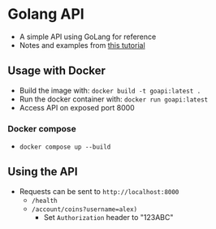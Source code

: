 # Golang API

- A simple API using GoLang for reference
- Notes and examples from [this tutorial](https://www.youtube.com/watch?v=8uiZC0l4Ajw)

## Usage with Docker

- Build the image with: `docker build -t goapi:latest .`
- Run the docker container with: `docker run goapi:latest`
- Access API on exposed port 8000

### Docker compose

- `docker compose up --build`

## Using the API

- Requests can be sent to `http://localhost:8000`
  - `/health`
  - `/account/coins?username=alex)`
    - Set `Authorization` header to "123ABC"
